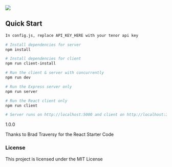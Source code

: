 ![](showcase.gif)

## Quick Start

``` bash
In config.js, replace API_KEY_HERE with your tenor api key

# Install dependencies for server
npm install

# Install dependencies for client
npm run client-install

# Run the client & server with concurrently
npm run dev

# Run the Express server only
npm run server

# Run the React client only
npm run client

# Server runs on http://localhost:5000 and client on http://localhost:3000
```

1.0.0

Thanks to Brad Traversy for the React Starter Code

### License

This project is licensed under the MIT License
